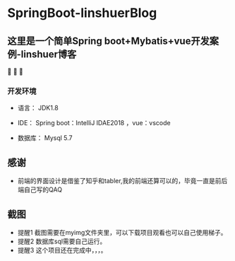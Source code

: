 # SpringBoot-linshuerBlog

## 这里是一个简单Spring boot+Mybatis+vue开发案例-linshuer博客

:tada: :tada: :tada:


### 开发环境

* 语言： JDK1.8

* IDE： Spring boot：IntelliJ IDAE2018  ，vue：vscode

* 数据库： Mysql 5.7

## 感谢
* 前端的界面设计是借鉴了知乎和tabler,我的前端还算可以的，毕竟一直是前后端自己写的QAQ

## 截图
* 提醒1 截图需要在myimg文件夹里，可以下载项目观看也可以自己使用梯子。
* 提醒2 数据库sql需要自己运行。
* 提醒3 这个项目还在完成中，，，。